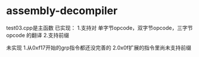 # assembly-decompiler
test03.cpp是主函数
已实现：
1.支持对 单字节opcode，双字节opcode，三字节opcode 的翻译
2.支持前缀

未实现
1.从0xf17开始的grp指令都还没完善的
2.0x0f扩展的指令里尚未支持前缀
